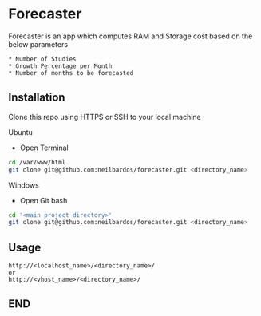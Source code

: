# Forecaster

Forecaster is an app which computes RAM and Storage cost based on the below parameters

```
* Number of Studies
* Growth Percentage per Month
* Number of months to be forecasted
```

## Installation

Clone this repo using HTTPS or SSH to your local machine

Ubuntu
- Open Terminal
```bash
cd /var/www/html
git clone git@github.com:neilbardos/forecaster.git <directory_name>
```

Windows
- Open Git bash
```bash
cd '<main project directory>'
git clone git@github.com:neilbardos/forecaster.git <directory_name>
```

## Usage

```localhost
http://<localhost_name>/<directory_name>/
or
http://<vhost_name>/<directory_name>/
```

## END
